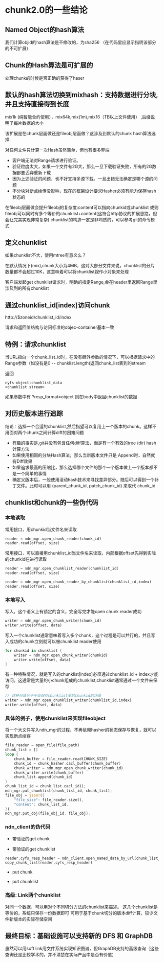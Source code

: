 # chunk2.0的一些结论

## Named Object的hash算法
我们计算objid的hash算法是不修改的，为sha256 （在代码里应显示指明该部分的不可扩展）


## Chunk的Hash算法是可扩展的

处理chunk的时候是否正确的获得了haser

## 默认的hash算法切换到mixhash：支持数据进行分块,并且支持直接得到长度

mix1k (纯智能合约使用），mix64k,mix(1m),mix16（TB以上文件使用） ,后缀说明了每片数据的大小


该扩展是在chunk层面做还是fileobj层面做？这涉及到默认的chunk hash算法选择

对任何文件只计算一次Hash虽然简单，但也有很多弊端
- 客户端无法对Range请求进行验证。
- 验证粒度太大，如果一个文件有2G大，那么一旦下载验证失败，所有的2G数据都要丢弃重新下载
- 因为上述验证的问题，也不好支持多源下载。一旦出错无法确定是哪个源的问题
- 不分块对断点续传没影响，现在的框架设计要求Hasher必须有能力保存hash状态的


在fileobj层面做会提升fileobj的复杂度:content可以指向chunkid或chunklist
或则fileobj可以同时有多个等价的chunklist+content(这符合http协议的扩展思路，但会让完美实现非常复杂)
chunklist的构造一定是非均质的，可以参考git的命令模式

## 定义chunklist

如果chunklist不大，使用mtree有意义么？



在默认情况下(mix),chunk大小为4MB，这对大部分文件来说，chunklist的分片数量都不会超过10K，这意味着可以将chunklist视作小对象来处理

客户端发起get chunklist请求时，明确的指定Range,会在header里返回Range里涉及到的所有chunklist



## 通过chunklist_id[index]访问chunk

http://$zoneid/chunklist_id/index

请求和返回值结构与访问标准的objec-container基本一致

## 特例：请求chunklist
当URL指向一个chunk_list_id时，在没有额外参数的情况下，可以根据请求中的Range参数（如没有是0 -- chunklist.length)返回chunk_list表到的stream

返回
```
cyfs-object:chunklist_data
<chunklist stream>
```

如果参数中有 ?resp_format=object  则在body中返回chunklist的数据
## 对历史版本进行追踪

结论：选择一个合适的chunklist,然后指望可以复用上一个版本的chunk。这样不用面对两个chunk之间计算diff的困难问题


- 有趣的事实是,git并没有包含任何diff算法，而是有一个有效的tree (dir) hash计算方法
- 如果使用相同的分块Hash算法，那么当新版本文件只是 Append时，自然就有Diff效果
- 如果追求最高的压缩比，那么选择哪个文件的那个一个版本做上一个版本都不是一个简单的事情
- 确定父版本后，一般使用滚动hash技术来寻找差异部分。随后可以得到一个补丁文件。此时可以用 (parent_chunk_id, patch_chunk_id) 来取代 chunk_id



## chunklist和chunk的一些伪代码

### 本地读取

常用接口，用chunkid当文件名来读取

```rust
reader = ndn_mgr.open_chunk_reader(chunk_id)
reader.read(offset, size)
```

常用接口，可以直接用chunklist_id当文件名来读取，内部根据offset先得到实际的chunkid在进行读取
```rust
reader = ndn_mgr.open_chunklist_reader(chunklist_id)
reader.read(offset, size)
```


```rust
reader = ndn_mgr.open_chunk_reader_by_chunklist(chunklist_id,index)
reader.read(offset, size)
```


### 本地写入

写入，这个语义上有锁定的含义，完全写完才能open chunk reader成功
```rust
writer = ndn_mgr.open_chunk_writer(chunk_id)
writer.write(offset, data)
```

写入一个chunklist通常意味着写入多个chunk，这个过程是可以并行的，并且写入成功的chunk立刻就可以被chunklist reader使用
```rust
for chunkid in chunklist {
    writer = ndn_mgr.open_chunk_writer(chunkid)
    writer.write(offset, data)
}
```
有一种特殊情况，就是写入的chunklist[index]必须通过chunklist_id + index才能访问。这通常是大量的小chunk组成的chunklist,chunklist通常通过一个文件来保存
```rust
// 这种只适合于不会保存chunklist里的chunkid的场景
writer = ndn_mgr.open_chunklist_writer(chunklist_id,index)
writer.write(offset, data)
```


### 具体的例子，使用chunklist来实现fileobject

将一个大文件写入ndn_mgr的过程，不再依赖hasher的状态保存与恢复，就可以实现断点续穿

```rust
file_reader = open_file(file_path)
chunk_list = []
loop {
    chunk_buffer = file_reader.read(CHUNK_SIZE)
    chunk_id = chunk_hasher.cacl_buffer(chunk_buffer)
    chunk_writer = ndn_mgr.open_chunk_writer(chunk_id)
    chunk_writer.write(chunk_buffer)
    chunk_list.append(chunk_id)
}
chunk_list_id = chunk_list.cacl_id();
ndn_mgr.put_chunklist(chunk_list_id, chunk_list);
file_obj = json!({ 
    "file_size": file_reader.size(),
    "content": chunk_list_id,
})
ndn_mgr.put_obj(file_obj_id, file_obj);
```

### ndn_client的伪代码

- 带验证的get chunk


- 带验证的get chunklist
```rust
reader,cyfs_resp_header = ndn_client.open_named_data_by_url(chunk_list_url,range)
copy_chunk_list(reader,cyfs_resp_header)

```


- put chunk

- put chunklist


### 高级: Link两个chunklist
对同一个数据，可以用对个不同切分方法的chunklist来描述。
这几个chunklist是等价的，系统只保存一份数据即可
可用于基于chunk切分的版本diff计算，较少文件新版本的实际存储空间 


## 最终目标：基础设施可以支持新的 DFS 和 GraphDB

虽然可以用soft link用文件系统实现知识图谱，但GraphDB支持的高级查询（这些查询还是比较学术的，并不清楚在实际产品中是否有价值）


